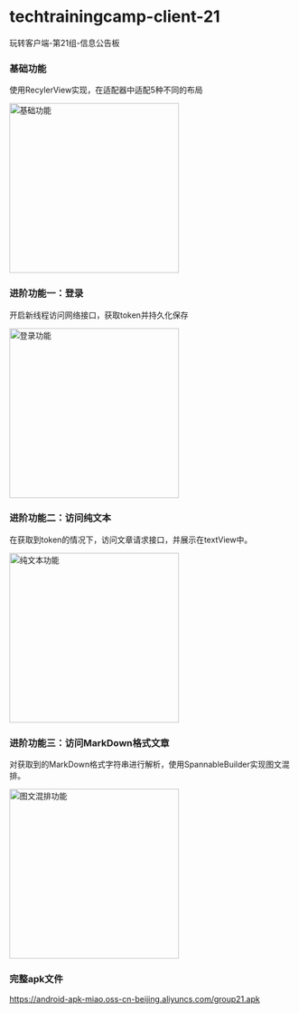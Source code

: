 # techtrainingcamp-client-21
玩转客户端-第21组-信息公告板

### 基础功能
使用RecylerView实现，在适配器中适配5种不同的布局

<img src="http://image.miaojy.cn/group21/%E5%9F%BA%E7%A1%80%E5%8A%9F%E8%83%BD.gif" alt="基础功能" width=300 />

### 进阶功能一：登录
开启新线程访问网络接口，获取token并持久化保存

<img src="http://image.miaojy.cn/group21/%E7%99%BB%E5%BD%95%E5%8A%9F%E8%83%BD.gif" alt="登录功能" width=300 />

### 进阶功能二：访问纯文本
在获取到token的情况下，访问文章请求接口，并展示在textView中。

<img src="http://image.miaojy.cn/group21/%E7%BA%AF%E6%96%87%E6%9C%AC%E5%8A%9F%E8%83%BD.gif" alt="纯文本功能" width=300 />

### 进阶功能三：访问MarkDown格式文章
对获取到的MarkDown格式字符串进行解析，使用SpannableBuilder实现图文混排。

<img src="http://image.miaojy.cn/group21/%E5%9B%BE%E6%96%87%E6%B7%B7%E6%8E%92%E5%8A%9F%E8%83%BD.gif" alt="图文混排功能" width=300 />

### 完整apk文件

https://android-apk-miao.oss-cn-beijing.aliyuncs.com/group21.apk

